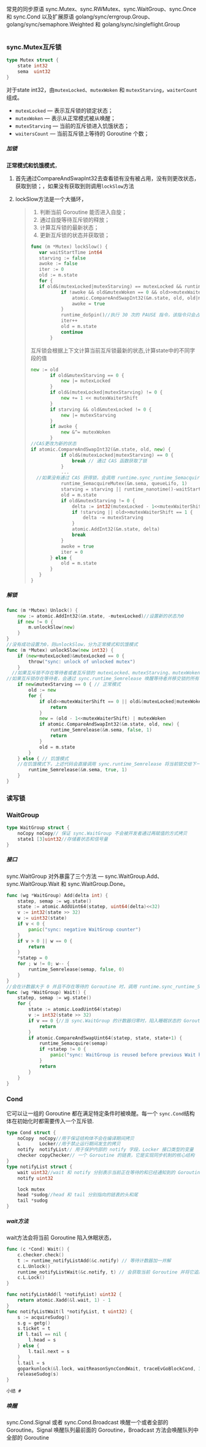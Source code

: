 常見的同步原语 sync.Mutex、sync.RWMutex、sync.WaitGroup、sync.Once 和 sync.Cond 以及扩展原语 golang/sync/errgroup.Group、golang/sync/semaphore.Weighted 和 golang/sync/singleflight.Group

```

```

### sync.Mutex互斥锁

```go
type Mutex struct {
	state int32
	sema  uint32
}

```

对于state int32，由`mutexLocked`、`mutexWoken` 和 `mutexStarving`，`waiterCount`组成。

*   `mutexLocked` — 表示互斥锁的锁定状态；
*   `mutexWoken` — 表示从正常模式被从唤醒；
*   `mutexStarving` — 当前的互斥锁进入饥饿状态；
*   `waitersCount` — 当前互斥锁上等待的 Goroutine 个数；

##### 加锁

**正常模式和饥饿模式**，

1.   首先通过CompareAndSwapInt32去查看锁有没有被占用，没有则更改状态，获取到锁；，如果没有获取到则调用`lockSlow`方法

2.   lockSlow方法是一个大循环，

     >   1.  判断当前 Goroutine 能否进入自旋；
     >   2.  通过自旋等待互斥锁的释放；
     >   3.  计算互斥锁的最新状态；
     >   4.  更新互斥锁的状态并获取锁；
     >
     >   ```go
     >   func (m *Mutex) lockSlow() {
     >   	var waitStartTime int64
     >   	starving := false
     >   	awoke := false
     >   	iter := 0
     >   	old := m.state
     >   	for {
     >   	if old&(mutexLocked|mutexStarving) == mutexLocked && runtime_canSpin(iter) {//判断当前 Goroutine 能否进入自旋
     >   			if !awoke && old&mutexWoken == 0 && old>>mutexWaiterShift != 0 &&
     >   				atomic.CompareAndSwapInt32(&m.state, old, old|mutexWoken) {//通过自旋等待互斥锁的释放；
     >   				awoke = true
     >   			}
     >   			runtime_doSpin()//执行 30 次的 PAUSE 指令，该指令只会占用 CPU 并消耗 CPU 时间
     >   			iter++
     >   			old = m.state
     >   			continue
     >   		}
     >   ```
     >
     >   互斥锁会根据上下文计算当前互斥锁最新的状态,计算state中的不同字段的值
     >
     >   ```go
     >   new := old
     >   		if old&mutexStarving == 0 {
     >   			new |= mutexLocked
     >   		}
     >   		if old&(mutexLocked|mutexStarving) != 0 {
     >   			new += 1 << mutexWaiterShift
     >   		}
     >   		if starving && old&mutexLocked != 0 {
     >   			new |= mutexStarving
     >   		}
     >   		if awoke {
     >   			new &^= mutexWoken
     >   		}
     >   //CAS更改为新的状态
     >   if atomic.CompareAndSwapInt32(&m.state, old, new) {
     >   			if old&(mutexLocked|mutexStarving) == 0 {
     >   				break // 通过 CAS 函数获取了锁
     >   			}
     >   			...
     >     //如果没有通过 CAS 获得锁，会调用 runtime.sync_runtime_SemacquireMutex 通过信号量保证资源不会被两个 Goroutine 获取。runtime.sync_runtime_SemacquireMutex 会在方法中不断尝试获取锁并陷入休眠等待信号量的释放，一旦当前 Goroutine 可以获取信号量，它就会立刻返回，sync.Mutex.Lock 的剩余代码也会继续执行
     >   			runtime_SemacquireMutex(&m.sema, queueLifo, 1)
     >   			starving = starving || runtime_nanotime()-waitStartTime > starvationThresholdNs
     >   			old = m.state
     >   			if old&mutexStarving != 0 {
     >   				delta := int32(mutexLocked - 1<<mutexWaiterShift)
     >   				if !starving || old>>mutexWaiterShift == 1 {
     >   					delta -= mutexStarving
     >   				}
     >   				atomic.AddInt32(&m.state, delta)
     >   				break
     >   			}
     >   			awoke = true
     >   			iter = 0
     >   		} else {
     >   			old = m.state
     >   		}
     >   	}
     >   }
     >   ```

##### 解锁

```go
func (m *Mutex) Unlock() {
	new := atomic.AddInt32(&m.state, -mutexLocked)//设置新的状态为0
	if new != 0 {
		m.unlockSlow(new)
	}
}
//没有成功设置为0，则unlockSlow，分为正常模式和饥饿模式
func (m *Mutex) unlockSlow(new int32) {
	if (new+mutexLocked)&mutexLocked == 0 {
		throw("sync: unlock of unlocked mutex")
	}
  //如果互斥锁不存在等待者或者互斥锁的 mutexLocked、mutexStarving、mutexWoken 状态不都为 0，那么当前方法可以直接返回，不需要唤醒其他等待者；
//如果互斥锁存在等待者，会通过 sync.runtime_Semrelease 唤醒等待者并移交锁的所有权；
	if new&mutexStarving == 0 { // 正常模式
		old := new
		for {
			if old>>mutexWaiterShift == 0 || old&(mutexLocked|mutexWoken|mutexStarving) != 0 {
				return
			}
			new = (old - 1<<mutexWaiterShift) | mutexWoken
			if atomic.CompareAndSwapInt32(&m.state, old, new) {
				runtime_Semrelease(&m.sema, false, 1)
				return
			}
			old = m.state
		}
	} else { // 饥饿模式
    //在饥饿模式下，上述代码会直接调用 sync.runtime_Semrelease 将当前锁交给下一个正在尝试获取锁的等待者，等待者被唤醒后会得到锁，在这时互斥锁还不会退出饥饿状态
		runtime_Semrelease(&m.sema, true, 1)
	}
}
```

### 读写锁

### WaitGroup

```go
type WaitGroup struct {
	noCopy noCopy// 保证 sync.WaitGroup 不会被开发者通过再赋值的方式拷贝
	state1 [3]uint32//存储着状态和信号量
}


```

##### 接口

sync.WaitGroup 对外暴露了三个方法 — sync.WaitGroup.Add、sync.WaitGroup.Wait 和 sync.WaitGroup.Done。

```go
func (wg *WaitGroup) Add(delta int) {
	statep, semap := wg.state()
	state := atomic.AddUint64(statep, uint64(delta)<<32)
	v := int32(state >> 32)
	w := uint32(state)
	if v < 0 {
		panic("sync: negative WaitGroup counter")
	}
	if v > 0 || w == 0 {
		return
	}
	*statep = 0
	for ; w != 0; w-- {
		runtime_Semrelease(semap, false, 0)
	}
}
//会在计数器大于 0 并且不存在等待的 Goroutine 时，调用 runtime.sync_runtime_Semacquire 陷入睡眠
func (wg *WaitGroup) Wait() {
	statep, semap := wg.state()
	for {
		state := atomic.LoadUint64(statep)
		v := int32(state >> 32)
		if v == 0 {//当 sync.WaitGroup 的计数器归零时，陷入睡眠状态的 Goroutine 会被唤醒，上述方法也会立刻返回
			return
		}
		if atomic.CompareAndSwapUint64(statep, state, state+1) {
			runtime_Semacquire(semap)
			if +statep != 0 {
				panic("sync: WaitGroup is reused before previous Wait has returned")
			}
			return
		}
	}
}
```

### Cond

它可以让一组的 Goroutine 都在满足特定条件时被唤醒。每一个 `sync.Cond`结构体在初始化时都需要传入一个互斥锁.

```go
type Cond struct {
	noCopy  noCopy//用于保证结构体不会在编译期间拷贝
	L       Locker//用于禁止运行期间发生的拷贝
	notify  notifyList// 用于保护内部的 notify 字段，Locker 接口类型的变量
	checker copyChecker// 一个 Goroutine 的链表，它是实现同步机制的核心结构
}
type notifyList struct {
	wait uint32//wait 和 notify 分别表示当前正在等待的和已经通知到的 Goroutine 的索引
	notify uint32

	lock mutex
	head *sudog//head 和 tail 分别指向的链表的头和尾
	tail *sudog
}
```

##### wait方法

wait方法会将当前 Goroutine 陷入休眠状态，

```go
func (c *Cond) Wait() {
	c.checker.check()
	t := runtime_notifyListAdd(&c.notify) // 等待计数器加一并解
	c.L.Unlock()
	runtime_notifyListWait(&c.notify, t) // 会获取当前 Goroutine 并将它追加到 Goroutine 通知链表的最末端
	c.L.Lock()
}

func notifyListAdd(l *notifyList) uint32 {
	return atomic.Xadd(&l.wait, 1) - 1
}
func notifyListWait(l *notifyList, t uint32) {
	s := acquireSudog()
	s.g = getg()
	s.ticket = t
	if l.tail == nil {
		l.head = s
	} else {
		l.tail.next = s
	}
	l.tail = s
	goparkunlock(&l.lock, waitReasonSyncCondWait, traceEvGoBlockCond, 3)
	releaseSudog(s)
}

小结 #
```

##### 唤醒

 sync.Cond.Signal 或者 sync.Cond.Broadcast 唤醒一个或者全部的 Goroutine。Signal 唤醒队列最前面的 Goroutine，Broadcast 方法会唤醒队列中全部的 Goroutine

